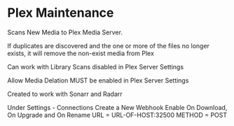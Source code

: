 # Plex Maintenance
 
Scans New Media to Plex Media Server. 

If duplicates are discovered and the one or more of the files no longer exists, it will remove the non-exist media from Plex

Can work with Library Scans disabled in Plex Server Settings

Allow Media Delation MUST be enabled in Plex Server Settings


Created to work with Sonarr and Radarr

Under Settings - Connections
    Create a New Webhook
	Enable On Download, On Upgrade and On Rename
	URL = URL-OF-HOST:32500
	METHOD = POST